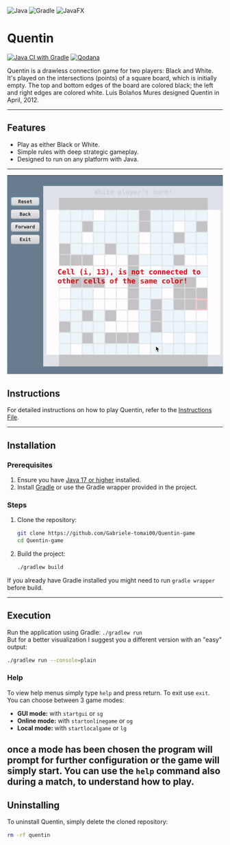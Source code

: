 ![Java](https://img.shields.io/badge/Java-007396?style=for-the-badge&logo=java&logoColor=white)
![Gradle](https://img.shields.io/badge/Gradle-02303A?style=for-the-badge&logo=gradle&logoColor=white)
![JavaFX](https://img.shields.io/badge/JavaFX-007396?style=for-the-badge&logo=java&logoColor=white)

# **Quentin**

[![Java CI with Gradle](https://github.com/Gabriele-tomai00/Quentin-game/actions/workflows/gradle.yml/badge.svg)](https://github.com/Gabriele-tomai00/Quentin-game/actions/workflows/gradle.yml)
[![Qodana](https://github.com/Gabriele-tomai00/Quentin-game/actions/workflows/qodana_code_quality.yml/badge.svg)](https://github.com/Gabriele-tomai00/Quentin-game/actions/workflows/qodana_code_quality.yml)

Quentin is a drawless connection game for two players: Black and White. It's played on the intersections (points) of a square board, which is initially empty. The top and bottom edges of the board are colored black; the left and right edges are colored white. Luis Bolaños Mures designed Quentin in April, 2012.

---

## **Features**
- Play as either Black or White.
- Simple rules with deep strategic gameplay.
- Designed to run on any platform with Java.

---
![Demo](demo.gif)

## **Instructions**
For detailed instructions on how to play Quentin, refer to the [Instructions File](Quentin.pdf).

---

## **Installation**

### **Prerequisites**
1. Ensure you have [Java 17 or higher](https://adoptopenjdk.net/) installed.
2. Install [Gradle](https://gradle.org/install/) or use the Gradle wrapper provided in the project.

### **Steps**
1. Clone the repository:
   ```bash
   git clone https://github.com/Gabriele-tomai00/Quentin-game
   cd Quentin-game
   ```

2. Build the project:
   ```bash
   ./gradlew build
   ```
If you already have Gradle installed you might need to run `gradle wrapper` before build.

---

## **Execution**

Run the application using Gradle: `./gradlew run`  
But for a better visualization I suggest you a different version with an "easy" output:
   ```bash
./gradlew run --console=plain
   ```

### Help

To view help menus simply type `help` and press return. To exit use `exit`.  
You can choose between 3 game modes:
- **GUI mode:** with `startgui` or `sg`
- **Online mode:** with `startonlinegame` or `og`
- **Local mode:** with `startlocalgame` or `lg`

once a mode has been chosen the program will prompt for further configuration or the game will simply start.
You can use the `help` command also during a match, to understand how to play.
---

## **Uninstalling**

To uninstall Quentin, simply delete the cloned repository:
```bash
rm -rf quentin
```
